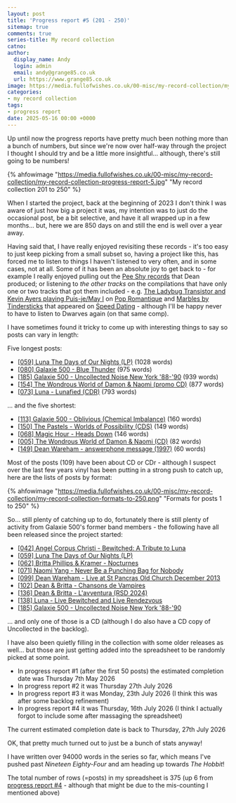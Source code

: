 ```yaml
---
layout: post
title: 'Progress report #5 (201 - 250)'
sitemap: true
comments: true
series-title: My record collection
catno:
author:
  display_name: Andy
  login: admin
  email: andy@grange85.co.uk
  url: https://www.grange85.co.uk
image: https://media.fullofwishes.co.uk/00-misc/my-record-collection/my-record-collection-progress-report-5.jpg
categories:
- my record collection
tags:
- progress report
date: 2025-05-16 00:00 +0000
---
```

Up until now the progress reports have pretty much been nothing more than a bunch of numbers, but since we're now over half-way through the project I thought I should try and be a little more insightful... although, there's still going to be numbers!

{% ahfowimage "https://media.fullofwishes.co.uk/00-misc/my-record-collection/my-record-collection-progress-report-5.jpg" "My record collection 201 to 250" %}

When I started the project, back at the beginning of 2023 I don't think I was aware of just how big a project it was, my intention was to just do the occasional post, be a bit selective, and have it all wrapped up in a few months... but, here we are 850 days on and still the end is well over a year away.

Having said that, I have really enjoyed revisiting these records - it's too easy to just keep picking from a small subset so, having a project like this, has forced me to listen to things I haven't listened to very often, and in some cases, not at all. Some of it has been an absolute joy to get back to - for example I really enjoyed pulling out the [Pee Shy records](/2024/07/25/my-record-collection-156-pee-shy-who-let-all-the-monkeys-out/) that Dean produced; or listening to _the other tracks_ on the compilations that have only one or two tracks that got them included - e.g. [The Ladybug Transistor and Kevin Ayers playing Puis-je/May I](https://www.youtube.com/watch?v=36IBLlsCzms) on [Pop Romantique](/2023/08/31/my-record-collection-065-pop-romantique-french-pop-classics/) and [Marbles by Tindersticks](https://www.youtube.com/watch?v=fKRfWcRZpYM) that appeared on [Speed Dating](/2024/08/22/my-record-collection-164-various-artists-speed-dating/) - although I'll be happy never to have to listen to Dwarves again (on that same comp).

I have sometimes found it tricky to come up with interesting things to say so posts can vary in length:

Five longest posts:
 - [\[059\] Luna The Days of Our Nights (LP)](/2023/08/08/my-record-collection-recent-acquisition-1-luna-the-days-of-our-nights-lp/) (1028 words)
 - [\[080\] Galaxie 500 - Blue Thunder](/2023/10/12/my-record-collection-077-galaxie-500-blue-thunder/) (975 words)
 - [\[185\] Galaxie 500 - Uncollected Noise New York '88-'90](/2024/10/08/my-record-collection-recent-acquisition-09-and-10-galaxie-500-uncollected-noise-new-york-88-90/) (939 words)
 - [\[154\] The Wondrous World of Damon & Naomi (promo CD)](/2024/06/24/my-record-collection-147-the-wondrous-world-of-damon-naomi-promo-cd/) (877 words)
 - [\[073\] Luna - Lunafied (CDR)](/2023/09/18/my-record-collection-070-luna-lunafied-cd/) (793 words)

... and the five shortest:
 - [\[113\] Galaxie 500 - Oblivious (Chemical Imbalance)](/2024/02/08/my-record-collection-108-galaxie-500-oblivious-chemical-imbalance/) (160 words)
 - [\[150\] The Pastels - Worlds of Possibility (CDS)](/2024/06/10/my-record-collection-143-the-pastels-worlds-of-possibility-cds/) (149 words)
 - [\[068\] Magic Hour - Heads Down](/2023/09/04/my-record-collection-066-magic-hour-heads-down/) (146 words)
 - [\[005\] The Wondrous World of Damon & Naomi (CD)](/2023/02/02/my-record-collection-005-the-wondrous-world-of-damon-naomi-cd/) (82 words)
 - [\[149\] Dean Wareham - answerphone message (1997)](/2024/06/06/my-record-collection-142-dean-wareham-answerphone-message-mc/) (60 words)

Most of the posts (109) have been about CD or CDr - although I suspect over the last few years vinyl has been putting in a strong push to catch up, here are the lists of posts by format:

{% ahfowimage "https://media.fullofwishes.co.uk/00-misc/my-record-collection/my-record-collection-formats-to-250.png" "Formats for posts 1 to 250" %}

So... still plenty of catching up to do, fortunately there is still plenty of activity from Galaxie 500's former band members - the following have all been released since the project started:

- [\[042\] Angel Corpus Christi - Bewitched: A Tribute to Luna](/2023/06/12/my-record-collection-042-angel-corpus-christi-bewitched-a-tribute-to-luna/)
- [\[059\] Luna The Days of Our Nights (LP)](/2023/08/08/my-record-collection-recent-acquisition-1-luna-the-days-of-our-nights-lp/)
- [\[062\] Britta Phillips & Kramer - Nocturnes](/2023/08/15/my-record-collection-recent-acquisition-2-britta-phillips-kramer-nocturnes/)
- [\[071\] Naomi Yang - Never Be a Punching Bag for Nobody](/2023/09/12/my-record-collection-recent-acquisition-03-naomi-yang-never-be-a-punching-bag-for-nobody/)
- [\[099\] Dean Wareham - Live at St Pancras Old Church December 2013](/2023/12/16/my-record-collection-recent-acquisition-04-dean-wareham-live-at-st-pancras-old-church-december-2013/)
- [\[102\] Dean & Britta - Chansons de Vampires](/2023/12/23/my-record-collection-recent-acquisition-05-dean-britta-chansons-de-vampires/)
- [\[136\] Dean & Britta - L'avventura (RSD 2024)](/2024/04/26/my-record-collection-recent-acquisition-16-dean-britta-l-avventura-rsd-2024/)
- [\[138\] Luna - Live Bewitched and Live Rendezvous](/2024/04/30/my-record-collection-recent-acquisition-07-and-08-luna-live-bewitched-and-live-rendezvous/)
- [\[185\] Galaxie 500 - Uncollected Noise New York '88-'90](/2024/10/08/my-record-collection-recent-acquisition-09-and-10-galaxie-500-uncollected-noise-new-york-88-90/)

... and only one of those is a CD (although I do also have a CD copy of Uncollected in the backlog).

I have also been quietly filling in the collection with some older releases as well... but those are just getting added into the spreadsheet to be randomly picked at some point.

- In progress report #1 (after the first 50 posts) the estimated completion date was Thursday 7th May 2026
- In progress report #2 it was Thursday 27th July 2026
- In progress report #3 it was Monday, 23th July 2026 (I think this was after some backlog refinement)
- In progress report #4 it was Thursday, 16th July 2026 (I think I actually forgot to include some after massaging the spreadsheet)

The current estimated completion date is back to Thursday, 27th July 2026

OK, that pretty much turned out to just be a bunch of stats anyway!

I have written over 94000 words in the series so far, which means I've pushed past _Nineteen Eighty-Four_ and am heading up towards _The Hobbit_!

The total number of rows (=posts) in my spreadsheet is 375 (up 6 from [progress report #4](/2024/11/29/progress-report-4-151-200/) - although that might be due to the mis-counting I mentioned above)

